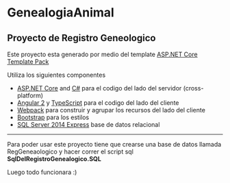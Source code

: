 # GenealogiaAnimal
## Proyecto de Registro Geneologico

Este proyecto esta generado por medio del template [ASP.NET Core Template Pack](https://visualstudiogallery.msdn.microsoft.com/31a3eab5-e62b-4030-9226-b5e4c9e1ffb5)

Utiliza los siguientes componentes
* [ASP.NET Core](https://get.asp.net/) and [C#](https://msdn.microsoft.com/en-us/library/67ef8sbd.aspx) para el codigo del lado del servidor (cross-platform)
* [Angular 2](https://angular.io/) y [TypeScript](http://www.typescriptlang.org/) para el codigo del lado del cliente
* [Webpack](https://webpack.github.io/) para construir y agrupar los recursos del lado del cliente
* [Bootstrap](http://getbootstrap.com/) para los estilos 
* [SQL Server 2014 Express](https://msdn.microsoft.com/en-us/sqlserver2014express.aspx?f=255&MSPPError=-2147217396) base de datos relacional

***

Para poder usar este proyecto tiene que crearse una base de datos llamada RegGeneaologico y hacer correr el script
sql **SqlDelRegistroGenealogico.SQL**

Luego todo funcionara :)
